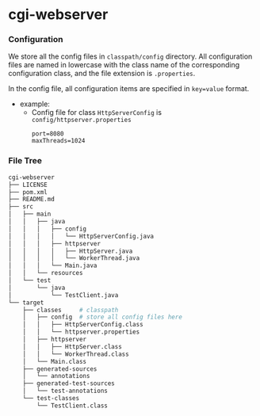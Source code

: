 # cgi-webserver

### Configuration

We store all the config files in `classpath/config` directory. All 
configuration files are named in lowercase with the class name of the 
corresponding configuration class, and the file extension is `.properties`.

In the config file, all configuration items are specified in `key=value` format.
- example:
    - Config file for class `HttpServerConfig` is `config/httpserver.properties`
        ```
        port=8080
        maxThreads=1024
        ```

### File Tree
```bash
cgi-webserver
├── LICENSE
├── pom.xml
├── README.md
├── src
│   ├── main
│   │   ├── java
│   │   │   ├── config
│   │   │   │   └── HttpServerConfig.java
│   │   │   ├── httpserver
│   │   │   │   ├── HttpServer.java
│   │   │   │   └── WorkerThread.java
│   │   │   └── Main.java
│   │   └── resources
│   └── test
│       └── java
│           └── TestClient.java
└── target
    ├── classes     # classpath
    │   ├── config  # store all config files here
    │   │   ├── HttpServerConfig.class
    │   │   └── httpserver.properties
    │   ├── httpserver
    │   │   ├── HttpServer.class
    │   │   └── WorkerThread.class
    │   └── Main.class
    ├── generated-sources
    │   └── annotations
    ├── generated-test-sources
    │   └── test-annotations
    └── test-classes
        └── TestClient.class
```



